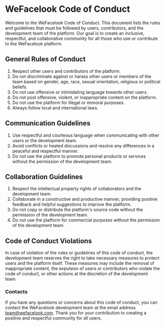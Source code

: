 # WeFacelook Code of Conduct

Welcome to the WeFacelook Code of Conduct. This document lists the rules and guidelines that must be followed by users, contributors, and the development team of the platform. Our goal is to create an inclusive, respectful, and collaborative community for all those who use or contribute to the WeFacelook platform.

## General Rules of Conduct

1. Respect other users and contributors of the platform.
2. Do not discriminate against or harass other users or members of the team based on gender, age, race, sexual orientation, religious or political beliefs.
3. Do not use offensive or intimidating language towards other users.
4. Do not post offensive, violent, or inappropriate content on the platform.
5. Do not use the platform for illegal or immoral purposes.
6. Always follow local and international laws.

## Communication Guidelines

1. Use respectful and courteous language when communicating with other users or the development team.
2. Avoid conflicts or heated discussions and resolve any differences in a peaceful and respectful manner.
3. Do not use the platform to promote personal products or services without the permission of the development team.

## Collaboration Guidelines

1. Respect the intellectual property rights of collaborators and the development team.
2. Collaborate in a constructive and productive manner, providing positive feedback and helpful suggestions to improve the platform.
3. Do not copy or distribute the platform's source code without the permission of the development team.
4. Do not use the platform for commercial purposes without the permission of the development team.

## Code of Conduct Violations

In case of violation of the rules or guidelines of this code of conduct, the development team reserves the right to take necessary measures to protect users and the platform itself. These measures may include the removal of inappropriate content, the expulsion of users or contributors who violate the code of conduct, or other actions at the discretion of the development team.

### Contacts

If you have any questions or concerns about this code of conduct, you can contact the WeFacelook development team at the email address team@wefacelook.com. Thank you for your contribution to creating a positive and respectful community for all users.
